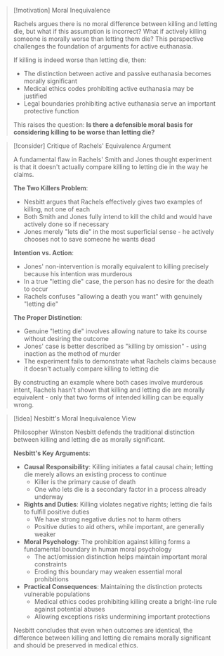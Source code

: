 > [!motivation] Moral Inequivalence
> 
> Rachels argues there is no moral difference between killing and letting die, but what if this assumption is incorrect? What if actively killing someone is morally worse than letting them die? This perspective challenges the foundation of arguments for active euthanasia.
> 
> If killing is indeed worse than letting die, then:
> 
> - The distinction between active and passive euthanasia becomes morally significant
> - Medical ethics codes prohibiting active euthanasia may be justified
> - Legal boundaries prohibiting active euthanasia serve an important protective function
> 
> This raises the question: **Is there a defensible moral basis for considering killing to be worse than letting die?**

> [!consider] Critique of Rachels' Equivalence Argument
> 
> A fundamental flaw in Rachels' Smith and Jones thought experiment is that it doesn't actually compare killing to letting die in the way he claims.
> 
> **The Two Killers Problem**:
> 
> - Nesbitt argues that Rachels effectively gives two examples of killing, not one of each
> - Both Smith and Jones fully intend to kill the child and would have actively done so if necessary
> - Jones merely "lets die" in the most superficial sense - he actively chooses not to save someone he wants dead
> 
> **Intention vs. Action**:
> 
> - Jones' non-intervention is morally equivalent to killing precisely because his intention was murderous
> - In a true "letting die" case, the person has no desire for the death to occur
> - Rachels confuses "allowing a death you want" with genuinely "letting die"
> 
> **The Proper Distinction**:
> 
> - Genuine "letting die" involves allowing nature to take its course without desiring the outcome
> - Jones' case is better described as "killing by omission" - using inaction as the method of murder
> - The experiment fails to demonstrate what Rachels claims because it doesn't actually compare killing to letting die
> 
> By constructing an example where both cases involve murderous intent, Rachels hasn't shown that killing and letting die are morally equivalent - only that two forms of intended killing can be equally wrong.

> [!idea] Nesbitt's Moral Inequivalence View
> 
> Philosopher Winston Nesbitt defends the traditional distinction between killing and letting die as morally significant.
> 
> **Nesbitt's Key Arguments**:
> 
> - **Causal Responsibility**: Killing initiates a fatal causal chain; letting die merely allows an existing process to continue
>     - Killer is the primary cause of death
>     - One who lets die is a secondary factor in a process already underway
> - **Rights and Duties**: Killing violates negative rights; letting die fails to fulfill positive duties
>     - We have strong negative duties not to harm others
>     - Positive duties to aid others, while important, are generally weaker
> - **Moral Psychology**: The prohibition against killing forms a fundamental boundary in human moral psychology
>     - The act/omission distinction helps maintain important moral constraints
>     - Eroding this boundary may weaken essential moral prohibitions
> - **Practical Consequences**: Maintaining the distinction protects vulnerable populations
>     - Medical ethics codes prohibiting killing create a bright-line rule against potential abuses
>     - Allowing exceptions risks undermining important protections
> 
> Nesbitt concludes that even when outcomes are identical, the difference between killing and letting die remains morally significant and should be preserved in medical ethics.